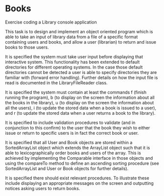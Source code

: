 # Books

Exercise coding a Library console application

This task is to design and implement an object oriented program which is able to take an input of library data from a file of a specific format containing users and books, and allow a user (librarian) to return and issue books to those users.

It is specified the system must take user input before displaying that interactive system. This functionality has been extended to default directories for different operating systems. In the case those default directories cannot be detected a user is able to specify directories they are familiar with (forward error handling). Further details on how the input file is read is documented in the LibraryFileReader class.

It is specified the system must contain at least the commands f (finish running the program), b (to display on the screen the information about all the books in the library), u (to display on the screen the information about all the users), i (to update the stored data when a book is issued to a user), and r (to update the stored data when a user returns a book to the library).

It is specified to include validation procedures to validate (and in conjunction to this confirm) to the user that the book they wish to either issue or return to specific users is in fact the correct book or user.

It is specified that all User and Book objects are stored within a SortedArrayList object which extends the ArrayList object such that it is able to lexicographically order books and users of the array. This is achieved by implementing the Comparable interface in those objects and using the compareTo method to define an ascending sorting procedure (see SortedArrayList and User or Book objects for further details).

It is specified there should exist relevant procedures. To illustrate these include displaying an appropriate messages on the screen and outputting notices asking users to return books.
